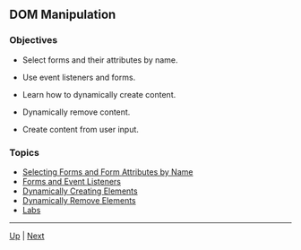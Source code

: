 ## DOM Manipulation

### Objectives
* Select forms and their attributes by name.

* Use event listeners and forms.

* Learn how to dynamically create content.

* Dynamically remove content.

* Create content from user input.

### Topics
*  [Selecting Forms and Form Attributes by Name](selectingFormsByName.md) 
*  [Forms and Event Listeners](formsAndEventListeners.md) 
*  [Dynamically Creating Elements](dynamicallyCreatingElements.md) 
*  [Dynamically Remove Elements](dynamicallyRemoveElements.md) 
*  [Labs](labs.md) 

<hr>

[Up](../README.md) | [Next](selectingFormsByName.md)

